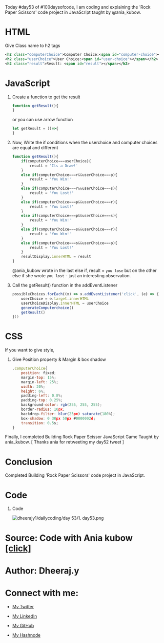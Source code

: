 Today #day53 of #100daysofcode, I am coding and explaining the 'Rock Paper Scissors' code project in JavaScript taught by @ania\_kubow.

# HTML

Give Class name to h2 tags

```xml
<h2 class="computerChoice">Computer Choice:<span id="computer-choice"></span></h2>
<h2 class="userChoice">User Choice:<span id="user-choice"></span></h2>
<h2 class="result">Result: <span id="result"></span></h2>
```

# JavaScript

1.  Create a function to get the result
    
    ```javascript
    function getResult(){
    }
    ```
    
    or you can use arrow function
    
    ```javascript
    let getResult = ()=>{
    }
    ```
    
2.  Now, Write the if conditions when the userchoice and computer choices are equal and different
    
    ```javascript
    function getResult(){
        if(computerChoice===userChoice){
            result = 'Its a Draw!'
        }
        else if(computerChoice===r&&userChoice===p){
            result = 'You Win!'
        }
        else if(computerChoice===r&&userChoice===s){
            result = 'You Lost!'
        }
        else if(computerChoice===p&&userChoice===r){
            result = 'You Lost!'
        }
        else if(computerChoice===p&&userChoice===s){
            result = 'You Win!'
        } 
        else if(computerChoice===s&&userChoice===r){
            result = 'You Win!'
        }
        else if(computerChoice===s&&userChoice===p){
            result = 'You Lost!'
        }
        resultDisplay.innerHTML = result
    }
    ```
    
    @ania\_kubow wrote in the last else if, result = `you lose` but on the other else if she wrote `you lost` - just an interesting observation.
    
3.  Call the getResult() function in the addEventListener
    
    ```javascript
    possibleChoices.forEach((x) => x.addEventListener('click', (e) => {
        userChoice = e.target.innerHTML
        userChoiceDisplay.innerHTML = userChoice
        generateComputerchoice()
        getResult()
    }))
    ```
    

# CSS

If you want to give style,

1.  Give Position property & Margin & box shadow
    
    ```javascript
    .computerChoice{
        position: fixed;
        margin-top: 15%;
        margin-left: 25%;
        width: 20%;
        height: 6%;
        padding-left: 0.8%;
        padding-top: 0.25%;
        background-color: rgb(255, 255, 255);
        border-radius: 10px;
        backdrop-filter: blur(25px) saturate(180%);
        box-shadow: 0 30px 50px #0000002d;
        transition: 0.5s;
    }
    ```
    

Finally, I completed Building Rock Paper Scissor JavaScript Game Taught by ania\_kubow. \[ Thanks ania for retweeting my day52 tweet \]

# Conclusion

Completed Building 'Rock Paper Scissors' code project in JavaScript.

# Code

1.  Code
    
    ![dheerajy1/dailycoding/day 53/1. day53.png]()
    

# Source: Code with Ania kubow [\[click\]](https://www.youtube.com/watch?v=RwFeg0cEZvQ)

# Author: Dheeraj.y

# Connect with me:

*   [My Twitter](https://twitter.com/yssdheeraj)
    
*   [My LinkedIn](https://www.linkedin.com/in/dheerajy1/)
    
*   [My GitHub](https://github.com/dheerajy1)
    
*   [My Hashnode](https://dheerajy1.hashnode.dev/)